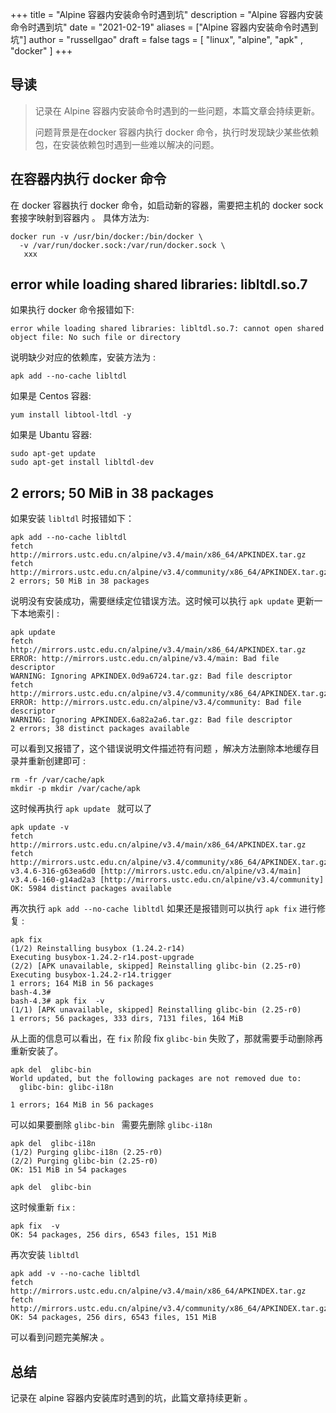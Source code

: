 +++
title = "Alpine 容器内安装命令时遇到坑"
description = "Alpine 容器内安装命令时遇到坑"
date = "2021-02-19"
aliases = ["Alpine 容器内安装命令时遇到坑"]
author = "russellgao"
draft = false
tags = [
    "linux",
    "alpine",
    "apk" ,
    "docker"
]
+++


## 导读
> 记录在 Alpine 容器内安装命令时遇到的一些问题，本篇文章会持续更新。
>
> 问题背景是在docker 容器内执行 docker 命令，执行时发现缺少某些依赖包，在安装依赖包时遇到一些难以解决的问题。

## 在容器内执行 docker 命令
在 docker 容器执行 docker 命令，如启动新的容器，需要把主机的 docker sock 套接字映射到容器内 。 具体方法为: 
```shell script
docker run -v /usr/bin/docker:/bin/docker \
  -v /var/run/docker.sock:/var/run/docker.sock \
   xxx
```

## error while loading shared libraries: libltdl.so.7
如果执行 docker 命令报错如下:
```shell script
error while loading shared libraries: libltdl.so.7: cannot open shared object file: No such file or directory
```

说明缺少对应的依赖库，安装方法为 :
```shell script
apk add --no-cache libltdl
```

如果是 Centos 容器:
```shell script
yum install libtool-ltdl -y
```

如果是 Ubantu 容器:
```shell script
sudo apt-get update
sudo apt-get install libltdl-dev
```

## 2 errors; 50 MiB in 38 packages
如果安装 `libltdl` 时报错如下：

```shell script
apk add --no-cache libltdl 
fetch http://mirrors.ustc.edu.cn/alpine/v3.4/main/x86_64/APKINDEX.tar.gz
fetch http://mirrors.ustc.edu.cn/alpine/v3.4/community/x86_64/APKINDEX.tar.gz
2 errors; 50 MiB in 38 packages
```

说明没有安装成功，需要继续定位错误方法。这时候可以执行 `apk update` 更新一下本地索引 :
```shell script
apk update
fetch http://mirrors.ustc.edu.cn/alpine/v3.4/main/x86_64/APKINDEX.tar.gz
ERROR: http://mirrors.ustc.edu.cn/alpine/v3.4/main: Bad file descriptor
WARNING: Ignoring APKINDEX.0d9a6724.tar.gz: Bad file descriptor
fetch http://mirrors.ustc.edu.cn/alpine/v3.4/community/x86_64/APKINDEX.tar.gz
ERROR: http://mirrors.ustc.edu.cn/alpine/v3.4/community: Bad file descriptor
WARNING: Ignoring APKINDEX.6a82a2a6.tar.gz: Bad file descriptor
2 errors; 38 distinct packages available
```

可以看到又报错了，这个错误说明文件描述符有问题 ，解决方法删除本地缓存目录并重新创建即可 :
```shell script
rm -fr /var/cache/apk
mkdir -p mkdir /var/cache/apk
```

这时候再执行 `apk update ` 就可以了
```shell script
apk update -v 
fetch http://mirrors.ustc.edu.cn/alpine/v3.4/main/x86_64/APKINDEX.tar.gz
fetch http://mirrors.ustc.edu.cn/alpine/v3.4/community/x86_64/APKINDEX.tar.gz
v3.4.6-316-g63ea6d0 [http://mirrors.ustc.edu.cn/alpine/v3.4/main]
v3.4.6-160-g14ad2a3 [http://mirrors.ustc.edu.cn/alpine/v3.4/community]
OK: 5984 distinct packages available
```

再次执行 `apk add --no-cache libltdl` 如果还是报错则可以执行 `apk fix` 进行修复 :
```shell script
apk fix  
(1/2) Reinstalling busybox (1.24.2-r14)
Executing busybox-1.24.2-r14.post-upgrade
(2/2) [APK unavailable, skipped] Reinstalling glibc-bin (2.25-r0)
Executing busybox-1.24.2-r14.trigger
1 errors; 164 MiB in 56 packages
bash-4.3# 
bash-4.3# apk fix  -v
(1/1) [APK unavailable, skipped] Reinstalling glibc-bin (2.25-r0)
1 errors; 56 packages, 333 dirs, 7131 files, 164 MiB
```
从上面的信息可以看出，在 `fix` 阶段 fix `glibc-bin` 失败了，那就需要手动删除再重新安装了。
```shell script
apk del  glibc-bin 
World updated, but the following packages are not removed due to:
  glibc-bin: glibc-i18n

1 errors; 164 MiB in 56 packages
```

可以如果要删除 `glibc-bin ` 需要先删除 `glibc-i18n` 

```shell script
apk del  glibc-i18n 
(1/2) Purging glibc-i18n (2.25-r0)
(2/2) Purging glibc-bin (2.25-r0)
OK: 151 MiB in 54 packages

apk del  glibc-bin 
```

这时候重新 `fix` :
```shell script
apk fix  -v
OK: 54 packages, 256 dirs, 6543 files, 151 MiB
```

再次安装 `libltdl `
```shell script
apk add -v --no-cache libltdl 
fetch http://mirrors.ustc.edu.cn/alpine/v3.4/main/x86_64/APKINDEX.tar.gz
fetch http://mirrors.ustc.edu.cn/alpine/v3.4/community/x86_64/APKINDEX.tar.gz
OK: 54 packages, 256 dirs, 6543 files, 151 MiB
```

可以看到问题完美解决 。

## 总结
记录在 alpine 容器内安装库时遇到的坑，此篇文章持续更新 。

